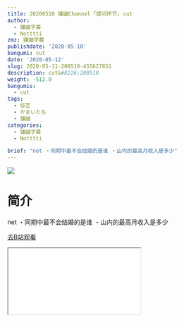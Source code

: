 ```yaml
---
title: 20200510 镰鼬Channel ｢提问环节｣ cut
author:
  - 镰鼬字幕
  - Notttti
zmz: 镰鼬字幕
publishdate: '2020-05-10'
bangumi: cut
date: '2020-05-12'
slug: 2020-05-11-200510-455627851
description: cut&#8226;200510
weight: -512.0
bangumis:
  - cut
tags:
  - 综艺
  - かまいたち
  - 镰鼬
categories:
  - 镰鼬字幕
  - Notttti

brief: "net ・同期中最不会结婚的是谁 ・山内的最高月收入是多少"
---
```

![](https://raw.githubusercontent.com/tcgriffith/owaraisite/master/static/tmpimg/21b5bb0b0cc26b15572513994043f3b209fb525d.jpg.480.jpg)
# 简介  
net
・同期中最不会结婚的是谁
・山内的最高月收入是多少  

[去B站观看](https://www.bilibili.com/video/av455627851/)
<div class ="resp-container"><iframe class="testiframe" src="//player.bilibili.com/player.html?aid=455627851"", scrolling="no", allowfullscreen="true" > </iframe></div> 
